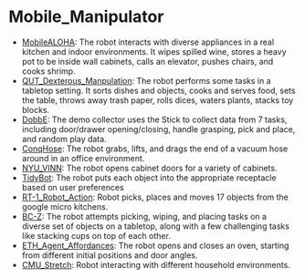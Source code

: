 # Mobile_Manipulator

- [MobileALOHA](https://github.com/youliangtan/oxe_contrib/tree/main/pages/datasets/mobilealoha.md): The robot interacts with diverse appliances in a real kitchen and indoor environments. It wipes spilled wine, stores a heavy pot to be inside wall cabinets, calls an elevator, pushes chairs, and cooks shrimp.
- [QUT_Dexterous_Manpulation](https://github.com/youliangtan/oxe_contrib/tree/main/pages/datasets/qut_dexterous_manpulation.md): The robot performs some tasks in a tabletop setting. It sorts dishes and objects, cooks and serves food, sets the table, throws away trash paper, rolls dices, waters plants, stacks toy blocks.
- [DobbE](https://github.com/youliangtan/oxe_contrib/tree/main/pages/datasets/dobbe.md): The demo collector uses the Stick to collect data from 7 tasks, including door/drawer opening/closing, handle grasping, pick and place, and random play data.
- [ConqHose](https://github.com/youliangtan/oxe_contrib/tree/main/pages/datasets/conqhose.md): The robot grabs, lifts, and drags the end of a vacuum hose around in an office environment.
- [NYU_VINN](https://github.com/youliangtan/oxe_contrib/tree/main/pages/datasets/nyu_door_opening_surprising_effectiveness.md): The robot opens cabinet doors for a variety of cabinets.
- [TidyBot](https://github.com/youliangtan/oxe_contrib/tree/main/pages/datasets/tidybot.md): The robot puts each object into the appropriate receptacle based on user preferences
- [RT-1_Robot_Action](https://github.com/youliangtan/oxe_contrib/tree/main/pages/datasets/fractal20220817_data.md): Robot picks, places and moves 17 objects from the google micro kitchens.
- [BC-Z](https://github.com/youliangtan/oxe_contrib/tree/main/pages/datasets/bc_z.md): The robot attempts picking, wiping, and placing tasks on a diverse set of objects on a tabletop, along with a few challenging tasks like stacking cups on top of each other.
- [ETH_Agent_Affordances](https://github.com/youliangtan/oxe_contrib/tree/main/pages/datasets/eth_agent_affordances.md): The robot opens and closes an oven, starting from different initial positions and door angles.
- [CMU_Stretch](https://github.com/youliangtan/oxe_contrib/tree/main/pages/datasets/cmu_stretch.md): Robot interacting with different household environments.